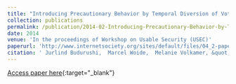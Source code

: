 ```yaml
---
title: "Introducing Precautionary Behavior by Temporal Diversion of Voter Attention from Casting to Verifying their Vote"
collection: publications
permalink: /publication/2014-02-Introducing-Precautionary-Behavior-by-Temporal-Diversion-of-Voter-Attention-from-Casting-to-Verifying-their-Vote
date: 2014
venue: 'In the proceedings of Workshop on Usable Security (USEC)'
paperurl: 'http://www.internetsociety.org/sites/default/files/04_2-paper.pdf'
citation: ' Jurlind Budurushi,  Marcel Woide,  Melanie Volkamer, &quot;Introducing Precautionary Behavior by Temporal Diversion of Voter Attention from Casting to Verifying their Vote.&quot; In the proceedings of Workshop on Usable Security (USEC), 2014.'
---
```

[Access paper here](http://www.internetsociety.org/sites/default/files/04_2-paper.pdf){:target="_blank"}
